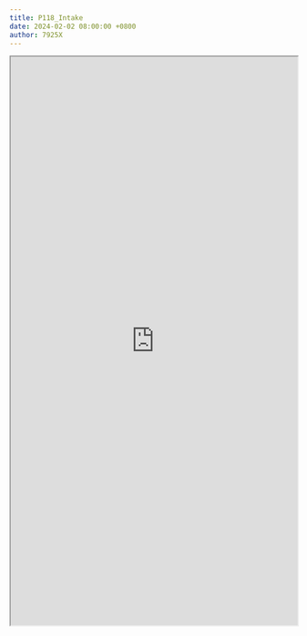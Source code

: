 ```yaml
---
title: P118_Intake
date: 2024-02-02 08:00:00 +0800
author: 7925X
---
```


<iframe src="https://y.dialwo.com/7925X2024/20240202-P118_Intake.pdf" width="100%" height="1000px"></iframe>
